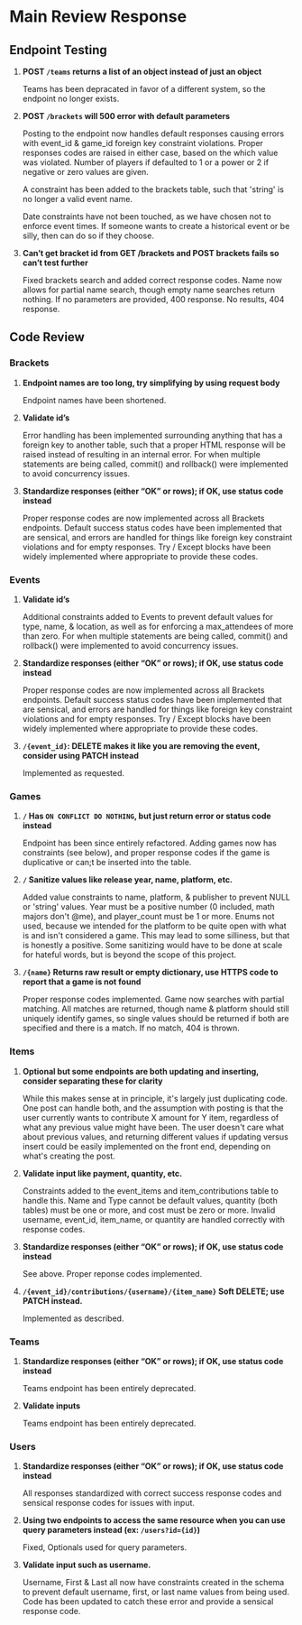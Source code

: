# Main Review Response

## Endpoint Testing

1. **POST `/teams` returns a list of an object instead of just an object**

    Teams has been depracated in favor of a different system, so the endpoint no longer exists.

2. **POST `/brackets` will 500 error with default parameters**

    Posting to the endpoint now handles default responses causing errors with event_id & game_id foreign key constraint violations. Proper responses codes are raised in either case, based on the which value was violated. Number of players if defaulted to 1 or a power or 2 if negative or zero values are given.

    A constraint has been added to the brackets table, such that 'string' is no longer a valid event name.

    Date constraints have not been touched, as we have chosen not to enforce event times. If someone wants to create a historical event or be silly, then can do so if they choose.

3. **Can’t get bracket id from GET /brackets and POST brackets fails so can’t test further**

    Fixed brackets search and added correct response codes. Name now allows for partial name search, though empty name searches return nothing. If no parameters are provided, 400 response. No results, 404 response.

## Code Review

### Brackets

1. **Endpoint names are too long, try simplifying by using request body**

    Endpoint names have been shortened.

2. **Validate id’s**

    Error handling has been implemented surrounding anything that has a foreign key to another table, such that a proper HTML response will be raised instead of resulting in an internal error. For when multiple statements are being called, commit() and rollback() were implemented to avoid concurrency issues.

3. **Standardize responses (either “OK” or rows); if OK, use status code instead**

    Proper response codes are now implemented across all Brackets endpoints. Default success status codes have been implemented that are sensical, and errors are handled for things like foreign key constraint violations and for empty responses. Try / Except blocks have been widely implemented where appropriate to provide these codes.

### Events

1. **Validate id’s**

    Additional constraints added to Events to prevent default values for type, name, & location, as well as for enforcing a max_attendees of more than zero. For when multiple statements are being called, commit() and rollback() were implemented to avoid concurrency issues.

2. **Standardize responses (either “OK” or rows); if OK, use status code instead**

    Proper response codes are now implemented across all Brackets endpoints. Default success status codes have been implemented that are sensical, and errors are handled for things like foreign key constraint violations and for empty responses. Try / Except blocks have been widely implemented where appropriate to provide these codes.

3. **`/{event_id}`: DELETE makes it like you are removing the event, consider using PATCH instead**

    Implemented as requested.

### Games

1. **`/` Has `ON CONFLICT DO NOTHING`, but just return error or status code instead**

    Endpoint has been since entirely refactored. Adding games now has constraints (see below), and proper response codes if the game is duplicative or can;t be inserted into the table.

2. **`/` Sanitize values like release year, name, platform, etc.**

    Added value constraints to name, platform, & publisher to prevent NULL or 'string' values. Year must be a positive number (0 included, math majors don't @me), and player_count must be 1 or more. Enums not used, because we intended for the platform to be quite open with what is and isn't considered a game. This may lead to some silliness, but that is honestly a positive. Some sanitizing would have to be done at scale for hateful words, but is beyond the scope of this project.

3. **`/{name}` Returns raw result or empty dictionary, use HTTPS code to report that a game is not found**

    Proper response codes implemented. Game now searches with partial matching. All matches are returned, though name & platform should still uniquely identify games, so single values should be returned if both are specified and there is a match. If no match, 404 is thrown.

### Items

1. **Optional but some endpoints are both updating and inserting, consider separating these for clarity**

    While this makes sense at in principle, it's largely just duplicating code. One post can handle both, and the assumption with posting is that the user currently wants to contribute X amount for Y item, regardless of what any previous value might have been. The user doesn't care what about previous values, and returning different values if updating versus insert could be easily implemented on the front end, depending on what's creating the post.

2. **Validate input like payment, quantity, etc.**

    Constraints added to the event_items and item_contributions table to handle this. Name and Type cannot be default values, quantity (both tables) must be one or more, and cost must be zero or more. Invalid username, event_id, item_name, or quantity are handled correctly with response codes.

3. **Standardize responses (either “OK” or rows); if OK, use status code instead**

    See above. Proper reponse codes implemented.

4. **`/{event_id}/contributions/{username}/{item_name}` Soft DELETE; use PATCH instead.**

    Implemented as described.

### Teams

1. **Standardize responses (either “OK” or rows); if OK, use status code instead**

    Teams endpoint has been entirely deprecated.

2. **Validate inputs**

    Teams endpoint has been entirely deprecated.

### Users

1. **Standardize responses (either “OK” or rows); if OK, use status code instead**

    All responses standardized with correct success response codes and sensical response codes for issues with input.

2. **Using two endpoints to access the same resource when you can use query parameters instead (ex: `/users?id={id}`)**

    Fixed, Optionals used for query parameters.

3. **Validate input such as username.**

    Username, First & Last all now have constraints created in the schema to prevent default username, first, or last name values from being used. Code has been updated to catch these error and provide a sensical response code. 